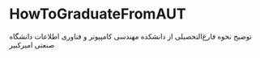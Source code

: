 # HowToGraduateFromAUT
توضیح نحوه فارغ‌التحصیلی از دانشکده مهندسی کامپیوتر و فناوری اطلاعات دانشگاه صنعتی امیرکبیر
